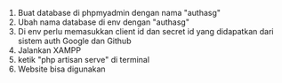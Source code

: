 1. Buat database di phpmyadmin dengan nama "authasg"
2. Ubah nama database di env dengan "authasg"
3. Di env perlu memasukkan client id dan secret id yang didapatkan dari sistem auth Google dan Github
4. Jalankan XAMPP
5. ketik "php artisan serve" di terminal
6. Website bisa digunakan
